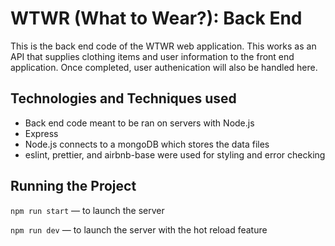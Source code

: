 # WTWR (What to Wear?): Back End

This is the back end code of the WTWR web application. This works as an API that supplies clothing items and user information to the front end
application. Once completed, user authenication will also be handled here.

## Technologies and Techniques used

- Back end code meant to be ran on servers with Node.js
- Express
- Node.js connects to a mongoDB which stores the data files
- eslint, prettier, and airbnb-base were used for styling and error checking

## Running the Project

`npm run start` — to launch the server

`npm run dev` — to launch the server with the hot reload feature
